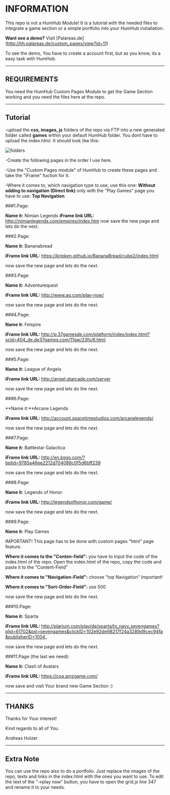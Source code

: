 # INFORMATION

This repo is not a HumHub Module! It is a tutorial with the needed files to integrate a game section or a simple portfolio into your HumHub installation.

**Want see a demo?** 
Visit [Palareas.de]  (http://hh.palareas.de/custom_pages/view?id=11)

To see the demo, You have to create a account first, but as you know, its a easy task with HumHub.

***


## REQUIREMENTS

You need the HumHub Custom Pages Module to get the Game Section working and you need the files here at the repo.

***


## Tutorial

-upload the **css, images, js** folders of the repo via FTP into a new generated folder called **games** within your default HumHub folder. You dont have to upload the index.html. It should look like this:

![folders](https://github.com/WebCrew/HumHub-GameSection/blob/master/hh-games.jpg?raw=true "folder structure")

-Create the following pages in the order I use here. 

-Use the "Custom Pages module" of HumHub to create these pages and take the "iFrame" fuction for it.

-Where it comes to, which navigation type to use, use this one: **Without adding to navigation (Direct link)**
only with the "Play Games" page you have to use: **Top Navigation**


###1.Page:

**Name it:** Nimian Legends
**iFrame link URL:** http://nimianlegends.com/empires/index.htm
now save the new page and lets do the next.


###2.Page:

**Name it:** Bananabread

**iFrame link URL:** https://kripken.github.io/BananaBread/cube2/index.html

now save the new page and lets do the next.


###3.Page:

**Name it:** Adventurequest

**iFrame link URL:** http://www.aq.com/play-now/

now save the new page and lets do the next.


###4.Page:

**Name it:** Felspire

**iFrame link URL:** http://p.37gamesde.com/platform/index/index.html?scid=404_de.de37games.com/11gw/23fs/6.html

now save the new page and lets do the next.


###5.Page:

**Name it:** League of Angels

**iFrame link URL:** http://angel.gtarcade.com/server

now save the new page and lets do the next.


###6.Page:

**Name it:**Arcane Legends

**iFrame link URL:** http://account.spacetimestudios.com/arcanelegends/

now save the new page and lets do the next.


###7.Page:

**Name it:** Battlestar Galactica

**iFrame link URL:** http://en.bsgo.com/?bptid=9785a46ee2212d704088c0f5d6bff239

now save the new page and lets do the next.


###8.Page:

**Name it:** Legends of Honor

**iFrame link URL:** http://legendsofhonor.com/game/

now save the new page and lets do the next.


###9.Page:

**Name it:** Play Games

IMPORTANT! This page has to be done with custom pages "html" page feature.

**Where it comes to the "Conten-field":** you have to input the code of the index.html of the repo. Open the index.html of the repo, copy the code and paste it to the "Content-Field"

**Where it comes to "Navigation-Field":** choose "top Navigation" Important!

**Where it comes to "Sort-Order-Field":** use 500

now save the new page and lets do the next.


###10.Page:

**Name it:** Sparta

**iFrame link URL:** http://plarium.com/play/de/sparta/tv_navy_sevengames?plid=61702&pxl=sevengames&clickID=102e92de98217f24a3289d9cec94fa&publisherID=1004_

now save the new page and lets do the next.


###11.Page (the last we need):

**Name it:** Clash of Avatars

**iFrame link URL:** https://coa.amzgame.com/

now save and visit Your brand new Game Section :)


***
## THANKS

Thanks for Your interest!

Kind regards to all of You.

Andreas Holzer


***
## Extra Note

You can use the repo also to do a portfolio. Just replace the images of the repo, texts and links in the index.html with the ones you want to use.
To edit the text of the "->play now" button, you have to open the grid.js line 347 and rename it to your needs.
